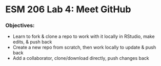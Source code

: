 # ESM 206 Lab 4: Meet GitHub

### Objectives:

- Learn to fork & clone a repo to work with it locally in RStudio, make edits, & push back
- Create a new repo from scratch, then work locally to update & push back
- Add a collaborator, clone/download directly, push changes back


